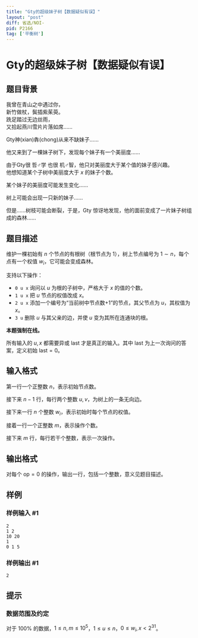 ```yaml
---
title: "Gty的超级妹子树【数据疑似有误】"
layout: "post"
diff: 省选/NOI-
pid: P2166
tag: ['平衡树']
---
```

# Gty的超级妹子树【数据疑似有误】
## 题目背景

我曾在青山之中遇过你，  
新竹做杖，鬓插紫茱萸。  
跣足踏过无边丝雨，  
又拾起燕川雪片片落如席……

Gty神(xian)犇(chong)从来不缺妹子……

他又来到了一棵妹子树下，发现每个妹子有一个美丽度……


由于Gty很 哲♂学 也很 机♂智，他只对美丽度大于某个值的妹子感兴趣。  
他想知道某个子树中美丽度大于 $x$ 的妹子个数。

某个妹子的美丽度可能发生变化……

树上可能会出现一只新的妹子……

但是……树枝可能会断裂，于是，Gty 惊讶地发现，他的面前变成了一片妹子树组成的森林……


## 题目描述

维护一棵初始有 $n$ 个节点的有根树（根节点为 $1$），树上节点编号为 $1 \sim n$，每个点有一个权值 $w_i$，它可能会变成森林。


支持以下操作：

- `0 u x` 询问以 $u$ 为根的子树中，严格大于 $x$ 的值的个数。
- `1 u x`  把 $u$ 节点的权值改成 $x$。
- `2 u x`  添加一个编号为“当前树中节点数+1”的节点，其父节点为 $u$，其权值为 $x$。
- `3 u` 删除 $u$ 与其父亲的边，并使 $u$ 变为其所在连通块的根。

**本题强制在线。**

所有输入的 $u,x$ 都需要异或 $\text{last}$ 才是真正的输入。其中 $\text{last}$ 为上一次询问的答案，定义初始 $\text{last} = 0$。
## 输入格式

第一行一个正整数 $n$，表示初始节点数。 

接下来 $n-1$ 行，每行两个整数 $u,v$，为树上的一条无向边。

接下来一行 $n$ 个整数 $w_i$，表示初始时每个节点的权值。

接着一行一个正整数 $m$，表示操作个数。

接下来 $m$ 行，每行若干个整数，表示一次操作。

## 输出格式

对每个 $\text{op}=0$ 的操作，输出一行，包括一个整数，意义见题目描述。

## 样例

### 样例输入 #1
```
2
1 2
10 20
1
0 1 5

```
### 样例输出 #1
```
2

```
## 提示

### 数据范围及约定

对于 $100\%$ 的数据，$1\le n,m \le 10^5$，$1\le u \le n$，$0 \le w_i,x < 2^{31}$。

